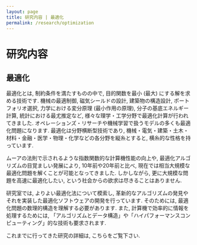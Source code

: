 ```yaml
---
layout: page
title: 研究内容 | 最適化
permalink: /research/optimization
---
```


# 研究内容

## 最適化

最適化とは, 制約条件を満たすものの中で, 目的関数を最小 (最大) にする解を求める技術です. 機械の最適制御, 磁気シールドの設計, 建築物の構造設計, ポートフォリオ選択, 力学における変分原理 (最小作用の原理), 分子の基底エネルギー計算, 統計における最尤推定など, 様々な理学・工学分野で最適化計算が行われてきました. オペレーションズ・リサーチや機械学習で扱うモデルの多くも最適化問題になります. 最適化は分野横断型技術であり, 機械・電気・建築・土木・材料・金融・医学・物理・化学などの各分野を縦糸とすると, 横糸的な性格を持っています.

ムーアの法則で示されるような指数関数的な計算機性能の向上や, 最適化アルゴリズムの目覚ましい発展により, 10年前や20年前と比べ, 現在では相当大規模な最適化問題を解くことが可能となってきました. しかしながら, 更に大規模な問題を高速に最適化したい, という社会からの欲求は尽きることはありません.

研究室では, よりよい最適化法について模索し, 革新的なアルゴリズムの発見やそれを実装した最適化ソフトウェアの開発を行っています. そのためには, 最適化問題の数理的構造を理解する必要があります. また, 計算機で効率的に情報を処理するためには, 「アルゴリズムとデータ構造」や「ハイパフォーマンスコンピューティング」的な技術も要求されます.

これまでに行ってきた研究の詳細は, こちらをご覧下さい.
